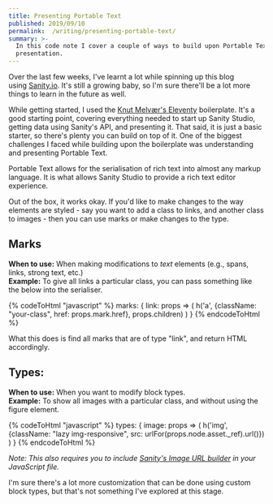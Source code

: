 ```yaml
---
title: Presenting Portable Text
published: 2019/09/10
permalink:  /writing/presenting-portable-text/
summary: >-
  In this code note I cover a couple of ways to build upon Portable Text for
  presentation.
---
```


Over the last few weeks, I've learnt a lot while spinning up this blog using [Sanity.io](http://sanity.io/). It's still a growing baby, so I'm sure there'll be a lot more things to learn in the future as well.

While getting started, I used the [Knut Melvær's Eleventy](https://github.com/kmelve/eleventy-sanity-blog-boilerplate) boilerplate. It's a good starting point, covering everything needed to start up Sanity Studio, getting data using Sanity's API, and presenting it. That said, it is just a basic starter, so there's plenty you can build on top of it. One of the biggest challenges I faced while building upon the boilerplate was understanding and presenting Portable Text.

Portable Text allows for the serialisation of rich text into almost any markup language. It is what allows Sanity Studio to provide a rich text editor experience.

Out of the box, it works okay. If you'd like to make changes to the way elements are styled - say you want to add a class to links, and another class to images - then you can use marks or make changes to the type.

## **Marks**

**When to use:** When making modifications to _text_ elements (e.g., spans, links, strong text, etc.)  
**Example:** To give all links a particular class, you can pass something like the below into the serialiser.

<!-- markdownlint-disable -->
{% codeToHtml "javascript" %}
marks: {
  link: props => (
    h('a', {className: "your-class", href: props.mark.href}, props.children)
  )
}
{% endcodeToHtml %}
<!-- markdownlint-enable -->

What this does is find all marks that are of type "link", and return HTML accordingly.

## **Types:**

**When to use:** When you want to modify block types.  
**Example:** To show all images with a particular class, and without using the figure element.

<!-- markdownlint-disable -->
{% codeToHtml "javascript" %}
types: {
  image: props => (
    h('img', {className: "lazy img-responsive", src: urlFor(props.node.asset._ref).url()})
  )
}
{% endcodeToHtml %}
<!-- markdownlint-enable -->

_Note: This also requires you to include [Sanity's Image URL builder](https://www.npmjs.com/package/@sanity/image-url) in your JavaScript file._

I'm sure there's a lot more customization that can be done using custom block types, but that's not something I've explored at this stage.
